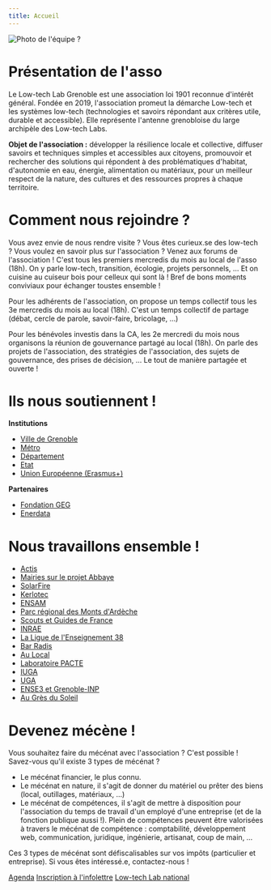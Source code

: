 ```yaml
---
title: Accueil
---
```


![Photo de l'équipe ?](/assets/images/team.jpg)

# Présentation de l'asso

Le Low-tech Lab Grenoble est une association loi 1901 reconnue d'intérêt général.
Fondée en 2019, l'association promeut la démarche Low-tech et les systèmes low-tech (technologies et savoirs répondant aux critères utile, durable et accessible). Elle représente l'antenne grenobloise du large archipèle des Low-tech Labs.

**Objet de l'association :**
développer la résilience locale et collective, diffuser savoirs et techniques simples et accessibles aux citoyens, promouvoir et rechercher des solutions qui répondent à des problématiques d'habitat, d'autonomie en eau, énergie, alimentation ou matériaux, pour un meilleur respect de la nature, des cultures et des ressources propres à chaque territoire.

# Comment nous rejoindre ?
Vous avez envie de nous rendre visite ? Vous êtes curieux.se des low-tech ? Vous voulez en savoir plus sur l'association ? Venez aux forums de l'association ! C'est tous les premiers mercredis du mois au local de l'asso (18h). On y parle low-tech, transition, écologie, projets personnels, … Et on cuisine au cuiseur bois pour celleux qui sont là ! Bref de bons moments conviviaux pour échanger toustes ensemble !

Pour les adhérents de l'association, on propose un temps collectif tous les 3e mercredis du mois au local (18h).
C'est un temps collectif de partage (débat, cercle de parole, savoir-faire, bricolage, …)

Pour les bénévoles investis dans la CA, les 2e mercredi du mois nous organisons la réunion de gouvernance partagé au local (18h). On parle des projets de l'association, des stratégies de l'association, des sujets de gouvernance, des prises de décision, … Le tout de manière partagée et ouverte !

# Ils nous soutiennent !

**Institutions**

- [Ville de Grenoble](#)
- [Métro](#)
- [Département](#)
- [Etat](#)
- [Union Européenne (Erasmus+)](#)

**Partenaires**

- [Fondation GEG](#)
- [Enerdata](#)

# Nous travaillons ensemble !

- [Actis](#)
- [Mairies sur le projet Abbaye](#)
- [SolarFire](#)
- [Kerlotec](#)
- [ENSAM](#)
- [Parc régional des Monts d'Ardèche](#)
- [Scouts et Guides de France](#)
- [INRAE](#)
- [La Ligue de l'Enseignement 38](#)
- [Bar Radis](#)
- [Au Local](#)
- [Laboratoire PACTE](#)
- [IUGA](#)
- [UGA](#)
- [ENSE3 et Grenoble-INP](#)
- [Au Grès du Soleil](#)

# Devenez mécène !

Vous souhaitez faire du mécénat avec l'association ? C'est possible !
Savez-vous qu'il existe 3 types de mécénat ?
- Le mécénat financier, le plus connu.
- Le mécénat en nature, il s'agit de donner du matériel ou prêter des biens (local, outillages, matériaux, …)
- Le mécénat de compétences, il s'agit de mettre à disposition pour l'association du temps de travail d'un employé d'une entreprise (et de la fonction publique aussi !). Plein de compétences peuvent être valorisées à travers le mécénat de compétence : comptabilité, développement web, communication, juridique, ingénierie, artisanat, coup de main, …

Ces 3 types de mécénat sont défiscalisables sur vos impôts (particulier et entreprise). Si vous êtes intéressé.e, contactez-nous !

[Agenda](/agenda)
[Inscription à l'infolettre](/infolettre)
 <a href="https://lowtechlab.org/fr" target="_blank">Low-tech Lab national</a>